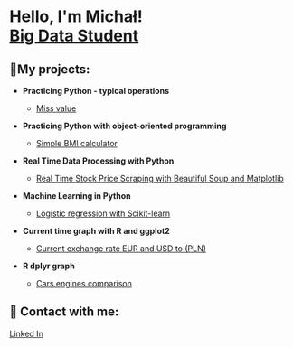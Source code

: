 <h1>Hello, I'm Michał! <br/><a href="https://mwy-dev.github.io/">Big Data Student</a>

<h2>🔭My projects:</h2>

- <b>Practicing Python - typical operations</b>
  - [Miss value](https://github.com/mwy-dev/python-practicing)
  
- <b>Practicing Python with object-oriented programming</b>
  - [Simple BMI calculator](https://github.com/mwy-dev/python-oop)
  
- <b>Real Time Data Processing with Python</b>
  - [Real Time Stock Price Scraping with Beautiful Soup and Matplotlib](https://github.com/mwy-dev/real-time)
  
- <b>Machine Learning in Python</b>
  - [Logistic regression with Scikit-learn]( https://github.com/mwy-dev/scikit)
  
- <b>Current time graph with R and ggplot2</b>
  - [Current exchange rate EUR and USD to (PLN) ](https://github.com/mwy-dev/r-graph)
  
- <b>R dplyr graph</b>
  - [Cars engines comparison](https://github.com/mwy-dev/r-dplyr)
 
<h2> 🤳 Contact with me:</h2>
<a href="https://www.linkedin.com/in/micha%C5%82-wysocki-498884226/">Linked In</a>

<!--
**mwy-dev/codes** is a ✨ _special_ ✨ repository because its `README.md` (this file) appears on your GitHub profile.
